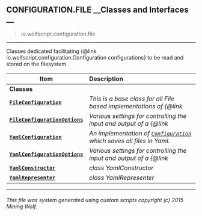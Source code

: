 ## CONFIGURATION.FILE __Classes and Interfaces __

>io.wolfscript.configuration.file

---

Classes dedicated facilitating {@link io.wolfscript.configuration.Configuration configurations} to be read and stored on the filesystem.

Item | Description   
--- | :--- 
__Classes__|
__[`FileConfiguration`](FileConfiguration.md)__ | _This is a base class for all File based implementations of {@link_ 
__[`FileConfigurationOptions`](FileConfigurationOptions.md)__ | _Various settings for controlling the input and output of a {@link_ 
__[`YamlConfiguration`](YamlConfiguration.md)__ | _An implementation of [`Configuration`](../Configuration.md) which saves all files in Yaml._ 
__[`YamlConfigurationOptions`](YamlConfigurationOptions.md)__ | _Various settings for controlling the input and output of a {@link_ 
__[`YamlConstructor`](YamlConstructor.md)__ | _class YamlConstructor_ 
__[`YamlRepresenter`](YamlRepresenter.md)__ | _class YamlRepresenter_ 



---



###### This file was system generated using custom scripts copyright (c) 2015 Mining Wolf.
	

